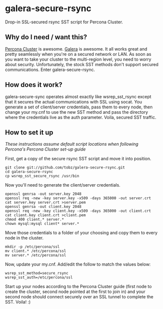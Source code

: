 galera-secure-rsync
===================

Drop-in SSL-secured rsync SST script for Percona Cluster.

Why do I need / want this?
--------------------------

[Percona Cluster](http://www.percona.com/software/percona-xtradb-cluster) is awesome.  [Galera](http://codership.com/products/galera_replication) is awesome.  It all works great and pretty seamlessly when you're on a 
secured network or LAN.  As soon as you want to take your cluster to the multi-region level, you need to 
worry about security.  Unfortunately, the stock SST methods don't support secured communications.  Enter 
galera-secure-rsync.

How does it work?
-----------------

galera-secure-sync operates almost exactly like wsrep_sst_rsync except that it secures the actual 
communications with SSL using socat.  You generate a set of client/server credentials, pass them to every 
node, then change your my.cnf to use the new SST method and pass the directory where the credentials live 
as the auth parameter.  Voila, secured SST traffic.

How to set it up
----------------

_These instructions assume default script locations when following Percona's Percona Cluster set-up guide_

First, get a copy of the secure rsync SST script and move it into position.

    git clone git://github.com/tobz/galera-secure-rsync.git
    cd galera-secure-rsync
    cp wsrep_sst_secure_rsync /usr/bin
    
Now you'll need to generate the client/server credentials.

    openssl genrsa -out server.key 2048
    openssl req -new -key server.key -x509 -days 365000 -out server.crt
    cat server.key server.crt >server.pem
    openssl genrsa -out client.key 2048
    openssl req -new -key client.key -x509 -days 365000 -out client.crt
    cat client.key client.crt >client.pem
    chmod 400 client.* server.*
    chown mysql:mysql client* server.*
    
Move those credentials to a folder of your choosing and copy them to every node in the cluster.

    mkdir -p /etc/percona/ssl
    mv client.* /etc/percona/ssl
    mv server.* /etc/percona/ssl
    
Now, update your my.cnf.  Add/edit the follow to match the values below:

    wsrep_sst_method=secure_rsync
    wsrep_sst_auth=/etc/percona/ssl
    
Start up your nodes according to the Percona Cluster guide (first node to create the cluster, second node 
pointed at the first to join in) and your second node should connect securely over an SSL tunnel to 
complete the SST.  Voila! :)
    
    
    
